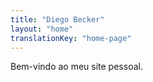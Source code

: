 ```yaml
---
title: "Diego Becker"
layout: "home"
translationKey: "home-page"
---
```


Bem-vindo ao meu site pessoal.
